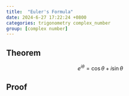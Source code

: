 ```yaml
---
title:  "Euler's Formula"
date: 2024-6-27 17:22:24 +0800
categories: trigonometry complex_number
group: [complex number]
---
```


## Theorem

$$
e^{i\theta} = \cos \theta + i\sin \theta
$$

## Proof